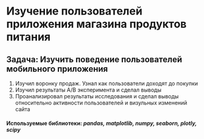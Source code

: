 # Изучение пользователей приложения магазина продуктов питания
## Задача: Изучить поведение пользователей мобильного приложения 
1. Изучил воронку продаж. Узнал как пользователи доходят до покупки
2. Изучил результаты А/В эксперимента и сделал выводы
3. Проанализировал результаты исследования и сделал выводы относительно активности пользователей и визульных изменений сайта
#### Используемые библиотеки: *pandas, matplotlib, numpy, seaborn, plotly, scipy*
